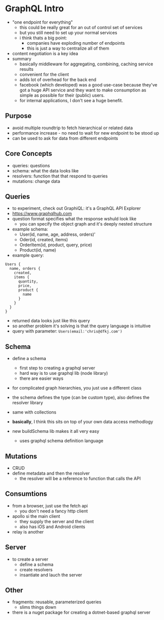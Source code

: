 GraphQL Intro
=============

- "one endpoint for everything"
  - this could be really great for an out of control set of services
  - but you still need to set up your normal services
  - i think thats a big point:
    - companies have exploding number of endpoints
    - this is just a way to centralize all of them
- content negotiation is a key idea
- summary
  - basically middleware for aggregating, combining, caching service results
  - convenient for the client
  - adds lot of overhead for the back end
  - facebook (which developed) was a good use-case because they've got a huge API service and they want to make consumption as simple as possible for their (public) users.
  - for internal applications, I don't see a huge benefit.

## Purpose
- avoid multiple roundtrip to fetch hierarchical or related data
- performance increase - no need to wait for new endpoint to be stood up
- can be used to ask for data from different endpoints

## Core Concepts
- queries: questions
- schema: what the data looks like
- resolvers: function that that respond to queries
- mutations: change data

## Queries
- to experiment, check out GraphiQL: it's a GraphQL API Explorer
- https://www.graphqlhub.com
- question format specifies what the response wshuld look like
  - you can specify the object graph and it's deeply nested structure
- example schema:
  - User(id, name, age, address, orders)'
  - Oder(id, created, items)
  - OrderItem(id, product, query, price)
  - Product(id, name)
- example query:

```
Users {
  name, orders {
    created,
    items {
      quantity,
      price,
      product {
        name
      }
    }
  }
}
```

- returned data looks just like this query
- so another problem it's solving is that the query language is intuitive
- query with parameter: `Users(email:'chris@dfkj.com')`

## Schema
- define a schema
  - first step to creating a graphql server
  - hard way is to use graphql lib (node library)
  - there are easier ways
- for complicated graph hierarchies, you just use a different class
- the schema defines the type (can be custom type), also defines the resolver library
- same with collections
- **basically**, I think this sits on top of your own data access methodlogy

- new buildSchema lib makes it all very easy
  - uses graphql schema definition language

## Mutations
- CRUD
- define metadata and then the resolver
  - the resolver will be a reference to function that calls the API

## Consumtions
- from a browser, just use the fetch api
  - you don't need a fancy http client
- apollo si the main client
  - they supply the server and the client
  - also has iOS and Android clients
- relay is another 

## Server
- to create a server
  - define a schema
  - create resolvers
  - insantiate and lauch the server


## Other
- fragments: reusable, parameterized queries
  - slims things down
- there is a nuget package for creating a dotnet-based graphql server

